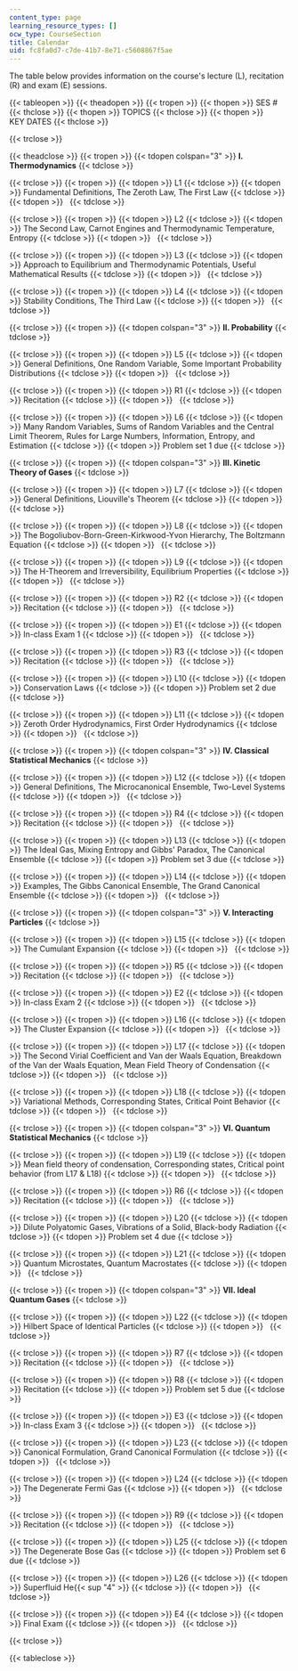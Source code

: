 ```yaml
---
content_type: page
learning_resource_types: []
ocw_type: CourseSection
title: Calendar
uid: fc8fa0d7-c7de-41b7-8e71-c5608867f5ae
---
```


The table below provides information on the course's lecture (L), recitation (R) and exam (E) sessions.

{{< tableopen >}}
{{< theadopen >}}
{{< tropen >}}
{{< thopen >}}
SES #
{{< thclose >}}
{{< thopen >}}
TOPICS
{{< thclose >}}
{{< thopen >}}
KEY DATES
{{< thclose >}}

{{< trclose >}}

{{< theadclose >}}
{{< tropen >}}
{{< tdopen colspan="3" >}}
**I. Thermodynamics**
{{< tdclose >}}

{{< trclose >}}
{{< tropen >}}
{{< tdopen >}}
L1
{{< tdclose >}}
{{< tdopen >}}
Fundamental Definitions, The Zeroth Law, The First Law
{{< tdclose >}}
{{< tdopen >}}
 
{{< tdclose >}}

{{< trclose >}}
{{< tropen >}}
{{< tdopen >}}
L2
{{< tdclose >}}
{{< tdopen >}}
The Second Law, Carnot Engines and Thermodynamic Temperature, Entropy
{{< tdclose >}}
{{< tdopen >}}
 
{{< tdclose >}}

{{< trclose >}}
{{< tropen >}}
{{< tdopen >}}
L3
{{< tdclose >}}
{{< tdopen >}}
Approach to Equilibrium and Thermodynamic Potentials, Useful Mathematical Results
{{< tdclose >}}
{{< tdopen >}}
 
{{< tdclose >}}

{{< trclose >}}
{{< tropen >}}
{{< tdopen >}}
L4
{{< tdclose >}}
{{< tdopen >}}
Stability Conditions, The Third Law
{{< tdclose >}}
{{< tdopen >}}
 
{{< tdclose >}}

{{< trclose >}}
{{< tropen >}}
{{< tdopen colspan="3" >}}
**II. Probability**
{{< tdclose >}}

{{< trclose >}}
{{< tropen >}}
{{< tdopen >}}
L5
{{< tdclose >}}
{{< tdopen >}}
General Definitions, One Random Variable, Some Important Probability Distributions
{{< tdclose >}}
{{< tdopen >}}
 
{{< tdclose >}}

{{< trclose >}}
{{< tropen >}}
{{< tdopen >}}
R1
{{< tdclose >}}
{{< tdopen >}}
Recitation
{{< tdclose >}}
{{< tdopen >}}
 
{{< tdclose >}}

{{< trclose >}}
{{< tropen >}}
{{< tdopen >}}
L6
{{< tdclose >}}
{{< tdopen >}}
Many Random Variables, Sums of Random Variables and the Central Limit Theorem, Rules for Large Numbers, Information, Entropy, and Estimation
{{< tdclose >}}
{{< tdopen >}}
Problem set 1 due
{{< tdclose >}}

{{< trclose >}}
{{< tropen >}}
{{< tdopen colspan="3" >}}
**III. Kinetic Theory of Gases**
{{< tdclose >}}

{{< trclose >}}
{{< tropen >}}
{{< tdopen >}}
L7
{{< tdclose >}}
{{< tdopen >}}
General Definitions, Liouville's Theorem
{{< tdclose >}}
{{< tdopen >}}
 
{{< tdclose >}}

{{< trclose >}}
{{< tropen >}}
{{< tdopen >}}
L8
{{< tdclose >}}
{{< tdopen >}}
The Bogoliubov-Born-Green-Kirkwood-Yvon Hierarchy, The Boltzmann Equation
{{< tdclose >}}
{{< tdopen >}}
 
{{< tdclose >}}

{{< trclose >}}
{{< tropen >}}
{{< tdopen >}}
L9
{{< tdclose >}}
{{< tdopen >}}
The H-Theorem and Irreversibility, Equilibrium Properties
{{< tdclose >}}
{{< tdopen >}}
 
{{< tdclose >}}

{{< trclose >}}
{{< tropen >}}
{{< tdopen >}}
R2
{{< tdclose >}}
{{< tdopen >}}
Recitation
{{< tdclose >}}
{{< tdopen >}}
 
{{< tdclose >}}

{{< trclose >}}
{{< tropen >}}
{{< tdopen >}}
E1
{{< tdclose >}}
{{< tdopen >}}
In-class Exam 1
{{< tdclose >}}
{{< tdopen >}}
 
{{< tdclose >}}

{{< trclose >}}
{{< tropen >}}
{{< tdopen >}}
R3
{{< tdclose >}}
{{< tdopen >}}
Recitation
{{< tdclose >}}
{{< tdopen >}}
 
{{< tdclose >}}

{{< trclose >}}
{{< tropen >}}
{{< tdopen >}}
L10
{{< tdclose >}}
{{< tdopen >}}
Conservation Laws
{{< tdclose >}}
{{< tdopen >}}
Problem set 2 due
{{< tdclose >}}

{{< trclose >}}
{{< tropen >}}
{{< tdopen >}}
L11
{{< tdclose >}}
{{< tdopen >}}
Zeroth Order Hydrodynamics, First Order Hydrodynamics
{{< tdclose >}}
{{< tdopen >}}
 
{{< tdclose >}}

{{< trclose >}}
{{< tropen >}}
{{< tdopen colspan="3" >}}
**IV. Classical Statistical Mechanics**
{{< tdclose >}}

{{< trclose >}}
{{< tropen >}}
{{< tdopen >}}
L12
{{< tdclose >}}
{{< tdopen >}}
General Definitions, The Microcanonical Ensemble, Two-Level Systems
{{< tdclose >}}
{{< tdopen >}}
 
{{< tdclose >}}

{{< trclose >}}
{{< tropen >}}
{{< tdopen >}}
R4
{{< tdclose >}}
{{< tdopen >}}
Recitation
{{< tdclose >}}
{{< tdopen >}}
 
{{< tdclose >}}

{{< trclose >}}
{{< tropen >}}
{{< tdopen >}}
L13
{{< tdclose >}}
{{< tdopen >}}
The Ideal Gas, Mixing Entropy and Gibbs' Paradox, The Canonical Ensemble
{{< tdclose >}}
{{< tdopen >}}
Problem set 3 due
{{< tdclose >}}

{{< trclose >}}
{{< tropen >}}
{{< tdopen >}}
L14
{{< tdclose >}}
{{< tdopen >}}
Examples, The Gibbs Canonical Ensemble, The Grand Canonical Ensemble
{{< tdclose >}}
{{< tdopen >}}
 
{{< tdclose >}}

{{< trclose >}}
{{< tropen >}}
{{< tdopen colspan="3" >}}
**V. Interacting Particles**
{{< tdclose >}}

{{< trclose >}}
{{< tropen >}}
{{< tdopen >}}
L15
{{< tdclose >}}
{{< tdopen >}}
The Cumulant Expansion
{{< tdclose >}}
{{< tdopen >}}
 
{{< tdclose >}}

{{< trclose >}}
{{< tropen >}}
{{< tdopen >}}
R5
{{< tdclose >}}
{{< tdopen >}}
Recitation
{{< tdclose >}}
{{< tdopen >}}
 
{{< tdclose >}}

{{< trclose >}}
{{< tropen >}}
{{< tdopen >}}
E2
{{< tdclose >}}
{{< tdopen >}}
In-class Exam 2
{{< tdclose >}}
{{< tdopen >}}
 
{{< tdclose >}}

{{< trclose >}}
{{< tropen >}}
{{< tdopen >}}
L16
{{< tdclose >}}
{{< tdopen >}}
The Cluster Expansion
{{< tdclose >}}
{{< tdopen >}}
 
{{< tdclose >}}

{{< trclose >}}
{{< tropen >}}
{{< tdopen >}}
L17
{{< tdclose >}}
{{< tdopen >}}
The Second Virial Coefficient and Van der Waals Equation, Breakdown of the Van der Waals Equation, Mean Field Theory of Condensation
{{< tdclose >}}
{{< tdopen >}}
 
{{< tdclose >}}

{{< trclose >}}
{{< tropen >}}
{{< tdopen >}}
L18
{{< tdclose >}}
{{< tdopen >}}
Variational Methods, Corresponding States, Critical Point Behavior
{{< tdclose >}}
{{< tdopen >}}
 
{{< tdclose >}}

{{< trclose >}}
{{< tropen >}}
{{< tdopen colspan="3" >}}
**VI. Quantum Statistical Mechanics**
{{< tdclose >}}

{{< trclose >}}
{{< tropen >}}
{{< tdopen >}}
L19
{{< tdclose >}}
{{< tdopen >}}
Mean field theory of condensation, Corresponding states, Critical point behavior (from L17 & L18)
{{< tdclose >}}
{{< tdopen >}}
 
{{< tdclose >}}

{{< trclose >}}
{{< tropen >}}
{{< tdopen >}}
R6
{{< tdclose >}}
{{< tdopen >}}
Recitation
{{< tdclose >}}
{{< tdopen >}}
 
{{< tdclose >}}

{{< trclose >}}
{{< tropen >}}
{{< tdopen >}}
L20
{{< tdclose >}}
{{< tdopen >}}
Dilute Polyatomic Gases, Vibrations of a Solid, Black-body Radiation
{{< tdclose >}}
{{< tdopen >}}
Problem set 4 due
{{< tdclose >}}

{{< trclose >}}
{{< tropen >}}
{{< tdopen >}}
L21
{{< tdclose >}}
{{< tdopen >}}
Quantum Microstates, Quantum Macrostates
{{< tdclose >}}
{{< tdopen >}}
 
{{< tdclose >}}

{{< trclose >}}
{{< tropen >}}
{{< tdopen colspan="3" >}}
**VII. Ideal Quantum Gases**
{{< tdclose >}}

{{< trclose >}}
{{< tropen >}}
{{< tdopen >}}
L22
{{< tdclose >}}
{{< tdopen >}}
Hilbert Space of Identical Particles
{{< tdclose >}}
{{< tdopen >}}
 
{{< tdclose >}}

{{< trclose >}}
{{< tropen >}}
{{< tdopen >}}
R7
{{< tdclose >}}
{{< tdopen >}}
Recitation
{{< tdclose >}}
{{< tdopen >}}
 
{{< tdclose >}}

{{< trclose >}}
{{< tropen >}}
{{< tdopen >}}
R8
{{< tdclose >}}
{{< tdopen >}}
Recitation
{{< tdclose >}}
{{< tdopen >}}
Problem set 5 due
{{< tdclose >}}

{{< trclose >}}
{{< tropen >}}
{{< tdopen >}}
E3
{{< tdclose >}}
{{< tdopen >}}
In-class Exam 3
{{< tdclose >}}
{{< tdopen >}}
 
{{< tdclose >}}

{{< trclose >}}
{{< tropen >}}
{{< tdopen >}}
L23
{{< tdclose >}}
{{< tdopen >}}
Canonical Formulation, Grand Canonical Formulation
{{< tdclose >}}
{{< tdopen >}}
 
{{< tdclose >}}

{{< trclose >}}
{{< tropen >}}
{{< tdopen >}}
L24
{{< tdclose >}}
{{< tdopen >}}
The Degenerate Fermi Gas
{{< tdclose >}}
{{< tdopen >}}
 
{{< tdclose >}}

{{< trclose >}}
{{< tropen >}}
{{< tdopen >}}
R9
{{< tdclose >}}
{{< tdopen >}}
Recitation
{{< tdclose >}}
{{< tdopen >}}
 
{{< tdclose >}}

{{< trclose >}}
{{< tropen >}}
{{< tdopen >}}
L25
{{< tdclose >}}
{{< tdopen >}}
The Degenerate Bose Gas
{{< tdclose >}}
{{< tdopen >}}
Problem set 6 due
{{< tdclose >}}

{{< trclose >}}
{{< tropen >}}
{{< tdopen >}}
L26
{{< tdclose >}}
{{< tdopen >}}
Superfluid He{{< sup "4" >}}
{{< tdclose >}}
{{< tdopen >}}
 
{{< tdclose >}}

{{< trclose >}}
{{< tropen >}}
{{< tdopen >}}
E4
{{< tdclose >}}
{{< tdopen >}}
Final Exam
{{< tdclose >}}
{{< tdopen >}}
 
{{< tdclose >}}

{{< trclose >}}

{{< tableclose >}}